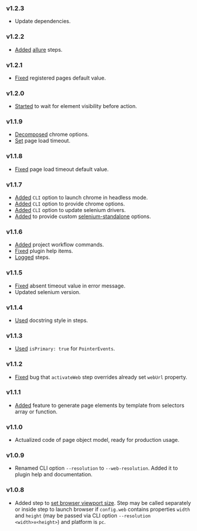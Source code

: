 ### v1.2.3

- Update dependencies.

### v1.2.2

- [Added](https://github.com/glacejs/glace-web/commit/e7c1e98d034932b19bc5d43d0e3595e916c6b161) [allure](https://docs.qameta.io/allure/) steps.

### v1.2.1

- [Fixed](https://github.com/glacejs/glace-web/commit/ebab90c6c69bd4b4e70354c2ef28a0df582dfac8) registered pages default value.

### v1.2.0

- [Started](https://github.com/glacejs/glace-web/commit/b5fd3017a0385f91a1c98015407307444730285a) to wait for element visibility before action.

### v1.1.9

- [Decomposed](https://github.com/glacejs/glace-web/commit/36775babf7f39ef6703ed11958c30a647b48f855) chrome options.
- [Set](https://github.com/glacejs/glace-web/commit/4fc31b1b2943fcccb398a668fbc541ac4881028d) page load timeout.

### v1.1.8

- [Fixed](https://github.com/glacejs/glace-web/commit/584f8faa88429c0411a2b238068f2548de1bfc47) page load timeout default value.

### v1.1.7

- [Added](https://github.com/glacejs/glace-web/commit/de7991582d3121a2f985184f9e87f910a087736c) `CLI` option to launch chrome in headless mode.
- [Added](https://github.com/glacejs/glace-web/commit/a62aba0c73fdff28cf30b54a381d29d0d6e1be69) `CLI` option to provide chrome options.
- [Added](https://github.com/glacejs/glace-web/commit/f903d772866de14a7591c125af839bf465485257) `CLI` option to update selenium drivers.
- [Added](https://github.com/glacejs/glace-web/commit/78d93b05aa9c89738b86e1c206b09c4896a0a8c5) to provide custom [selenium-standalone](https://github.com/vvo/selenium-standalone) options.

### v1.1.6

- [Added](https://github.com/glacejs/glace-web/commit/3d3b6a55549ba147396d9a74a71351b6a978648d) project workflow commands.
- [Fixed](https://github.com/glacejs/glace-web/commit/112a3126cba4671ebb78b3a0438a12cc4054ed25) plugin help items.
- [Logged](https://github.com/glacejs/glace-web/commit/0f7a1e6f870892d528882538cee68986861862aa) steps.

### v1.1.5

- [Fixed](https://github.com/glacejs/glace-web/commit/089ae9d4d6a25d8f86e4153177b9de19f2c47011) absent timeout value in error message.
- Updated selenium version.

### v1.1.4

- [Used](https://github.com/glacejs/glace-web/commit/58f0f720062d5c8c72cf11b189544a8acda34f0d) docstring style in steps.

### v1.1.3

- [Used](https://github.com/glacejs/glace-web/commit/54b69fb528a2d954bed9467ce9a2e7fe6cfa0ff3) `isPrimary: true` for `PointerEvents`.

### v1.1.2

- [Fixed](https://github.com/glacejs/glace-web/commit/02a6368554ded6e2ab9603fefcdeac5629518a61) bug that `activateWeb` step overrides already set `webUrl` property.

### v1.1.1

- [Added](https://github.com/glacejs/glace-web/commit/0f3f458d9275066e53efa234c4ff65cd69c09c72) feature to generate page elements by template from selectors array or function.

### v1.1.0

- Actualized code of page object model, ready for production usage.

### v1.0.9

- Renamed CLI option `--resolution` to `--web-resolution`. Added it to plugin help
and documentation.

### v1.0.8

- Added step to [set browser viewport size](BrowserSteps.html#setViewport__anchor).
Step may be called separately or inside step to launch browser if `config.web`
contains properties `width` and `height` (may be passed via CLI option
`--resolution <width>x<height>`) and platform is `pc`.
